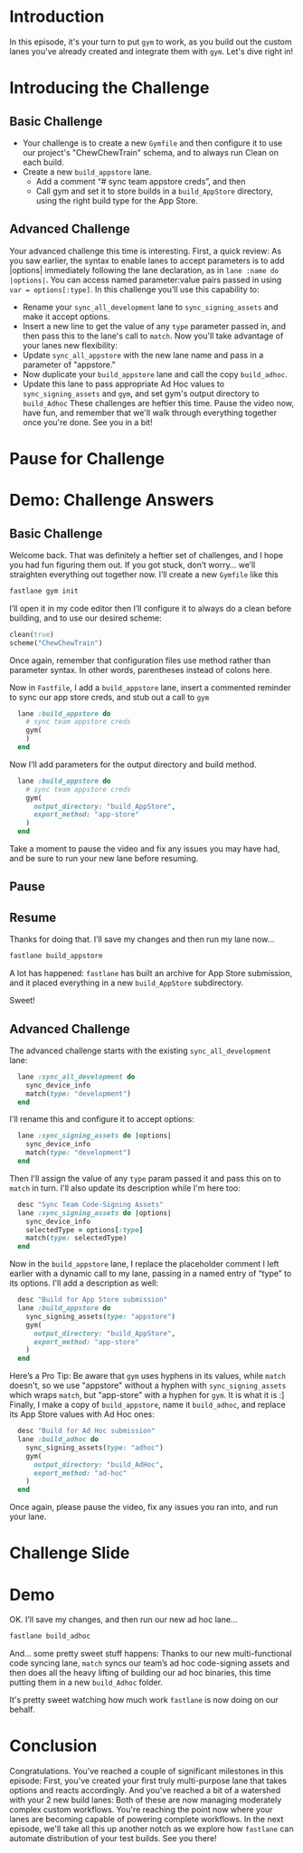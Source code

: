 # Introduction
In this episode, it's your turn to put `gym` to work, as you build out the custom lanes you've already created and integrate them with `gym`. Let's dive right in!
# Introducing the Challenge
## Basic Challenge
- Your challenge is to create a new `Gymfile` and then configure it to use our project's "ChewChewTrain" schema, and to always run Clean on each build.
- Create a new `build_appstore` lane. 
	- Add a comment “# sync team appstore creds”, and then
	- Call gym and set it to store builds in a `build_AppStore` directory, using the right build type for the App Store.
## Advanced Challenge
Your advanced challenge this time is interesting. First, a quick review: As you saw earlier, the syntax to enable lanes to accept parameters is to add |options| immediately following the lane declaration, as in  `lane :name do |options|`. You can access named parameter:value pairs passed in using `var = options[:type]`.  In this challenge you’ll use this capability to:
- Rename your `sync_all_development` lane to `sync_signing_assets` and make it accept options.
- Insert a new line to get the value of any `type` parameter passed in, and then pass this to the lane's call to `match`.
Now you'll take advantage of your lanes new flexibility:
- Update `sync_all_appstore` with the new lane name and pass in a parameter of "appstore."
- Now duplicate your `build_appstore` lane and call the copy `build_adhoc`. 
- Update this lane to pass appropriate Ad Hoc values to `sync_signing_assets` and `gym`, and set gym's output directory to `build_Adhoc`
These challenges are heftier this time. Pause the video now, have fun, and remember that we'll walk through everything together once you're done. See you in a bit!
# Pause for Challenge
# Demo: Challenge Answers
## Basic Challenge
Welcome back. That was definitely a heftier set of challenges, and I hope you had fun figuring them out. If you got stuck, don’t worry… we’ll straighten everything out together now.
I’ll create a new `Gymfile` like this 
```bash
fastlane gym init
```
I’ll open it in my code editor then I’ll configure it to always do a clean before building, and to use our desired scheme:
```ruby
clean(true)
scheme("ChewChewTrain")
```
Once again, remember that configuration files use method rather than parameter syntax. In other words, parentheses instead of colons here.


Now in `Fastfile`, I add a `build_appstore` lane, insert a commented reminder to sync our app store creds, and stub out a call to `gym`
```ruby
  lane :build_appstore do
	# sync team appstore creds
    gym(
    )
  end
```
Now I’ll add parameters for the output directory and build method. 
```ruby
  lane :build_appstore do
	# sync team appstore creds
    gym(
      output_directory: "build_AppStore",
      export_method: "app-store"
    )
  end
```
Take a moment to pause the video and fix any issues you may have had, and be sure to run your new lane before resuming.


## Pause
## Resume
Thanks for doing that. I’ll save my changes and then run my lane now…
```ruby
fastlane build_appstore
```
A lot has happened: `fastlane` has built an archive for App Store submission, and it placed everything in a new `build_AppStore` subdirectory. 
<!-- Show export_AppStore directory in Finder -->
Sweet!


## Advanced Challenge
The advanced challenge starts with the existing `sync_all_development ` lane:
```ruby
  lane :sync_all_development do
	sync_device_info
    match(type: "development")
  end
```
I'll rename this and configure it to accept options:
```ruby
  lane :sync_signing_assets do |options|
	sync_device_info
    match(type: "development")
  end
```
Then I'll assign the value of any `type` param passed it and pass this on to `match` in turn. 
I'll also update its description while I'm here too:
```ruby
  desc "Sync Team Code-Signing Assets"
  lane :sync_signing_assets do |options|
	sync_device_info
    selectedType = options[:type]
    match(type: selectedType)
  end
```



Now in the `build_appstore` lane, I replace the  placeholder comment I left earlier with a dynamic call to my lane, passing in a named entry of “type” to its options. I'll add a description as well:
```ruby
  desc "Build for App Store submission"
  lane :build_appstore do
    sync_signing_assets(type: "appstore")
    gym(
      output_directory: "build_AppStore",
      export_method: "app-store"
    )
  end
```
Here’s a Pro Tip: Be aware that `gym` uses hyphens in its values, while `match` doesn't, so we use "appstore" without a hyphen with `sync_signing_assets` which wraps `match`, but "app-store" with a hyphen for `gym`. It is what it is :]
Finally, I make a copy of `build_appstore`, name it `build_adhoc`, and replace its App Store values with Ad Hoc ones:
```ruby
  desc "Build for Ad Hoc submission"
  lane :build_adhoc do
    sync_signing_assets(type: "adhoc")
    gym(
      output_directory: "build_AdHoc",
      export_method: "ad-hoc"
    )
  end
```
Once again, please pause the video, fix any issues you ran into, and run your lane.


# Challenge Slide
# Demo
OK. I’ll save my changes, and then run our new ad hoc lane…
```ruby
fastlane build_adhoc
```
And… some pretty sweet stuff happens: Thanks to our new multi-functional code syncing lane, `match` syncs our team’s ad hoc code-signing assets and then does all the heavy lifting of building our ad hoc binaries, this time putting them in a new `build_Adhoc` folder. 
<!-- Reveal export_Adhoc directory in Finder -->
It's pretty sweet watching how much work `fastlane` is now doing on our behalf. 


# Conclusion
Congratulations. You've reached a couple of significant milestones in this episode:
First, you've created your first truly multi-purpose lane that takes options and reacts accordingly.
And you've reached a bit of a watershed with your 2 new build lanes: Both of these are now managing moderately complex custom workflows. You're reaching the point now where your lanes are becoming capable of powering complete workflows. 
In the next episode, we'll take all this up another notch as we explore how `fastlane` can automate distribution of your test builds. See you there!